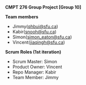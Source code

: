 **CMPT 276 Group Project [Group 10]**

**Team members**
* Jimmy(qhbui@sfu.ca)
* Kabir(snooh@sfu.ca)
* Simon(simon_eaton@sfu.ca)
* Vincent(jiaqingh@sfu.ca)


**Scrum Roles (1st iteration)**
* Scrum Master: Simon
* Product Owner: Vincent
* Repo Manager: Kabir
* Team Member: Jimmy
